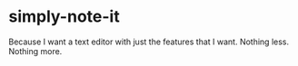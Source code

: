 # simply-note-it
Because I want a text editor with just the features that I want. Nothing less. Nothing more.
